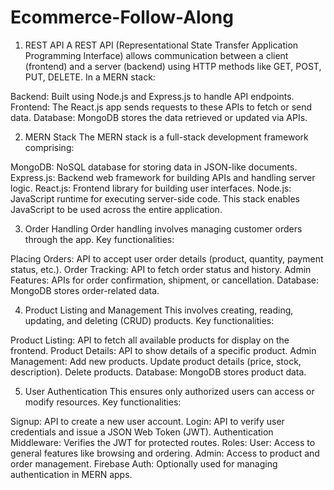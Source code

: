 # Ecommerce-Follow-Along

1. REST API
A REST API (Representational State Transfer Application Programming Interface) allows communication between a client (frontend) and a server (backend) using HTTP methods like GET, POST, PUT, DELETE.
In a MERN stack:

Backend: Built using Node.js and Express.js to handle API endpoints.
Frontend: The React.js app sends requests to these APIs to fetch or send data.
Database: MongoDB stores the data retrieved or updated via APIs.

2. MERN Stack
The MERN stack is a full-stack development framework comprising:

MongoDB: NoSQL database for storing data in JSON-like documents.
Express.js: Backend web framework for building APIs and handling server logic.
React.js: Frontend library for building user interfaces.
Node.js: JavaScript runtime for executing server-side code.
This stack enables JavaScript to be used across the entire application.

3. Order Handling
Order handling involves managing customer orders through the app.
Key functionalities:

Placing Orders: API to accept user order details (product, quantity, payment status, etc.).
Order Tracking: API to fetch order status and history.
Admin Features: APIs for order confirmation, shipment, or cancellation.
Database: MongoDB stores order-related data.

4. Product Listing and Management
This involves creating, reading, updating, and deleting (CRUD) products.
Key functionalities:

Product Listing: API to fetch all available products for display on the frontend.
Product Details: API to show details of a specific product.
Admin Management:
Add new products.
Update product details (price, stock, description).
Delete products.
Database: MongoDB stores product data.

5. User Authentication
This ensures only authorized users can access or modify resources.
Key functionalities:

Signup: API to create a new user account.
Login: API to verify user credentials and issue a JSON Web Token (JWT).
Authentication Middleware: Verifies the JWT for protected routes.
Roles:
User: Access to general features like browsing and ordering.
Admin: Access to product and order management.
Firebase Auth: Optionally used for managing authentication in MERN apps.
